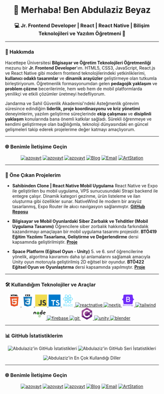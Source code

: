 <h1 align="center">👋 Merhaba! Ben Abdulaziz Beyaz</h1>
<h3 align="center">💻 Jr. Frontend Developer | React | React Native | Bilişim Teknolojileri ve Yazılım Öğretmeni 🚀</h3>

---

### 🌟 Hakkımda

Hacettepe Üniversitesi **Bilgisayar ve Öğretim Teknolojileri Öğretmenliği** mezunu bir **Jr. Frontend Developer**'ım. HTML5, CSS3, JavaScript, React.js ve React Native gibi modern frontend teknolojilerindeki yetkinliklerimi, **kullanıcı odaklı tasarımlar** ve **dinamik arayüzler** geliştirmeye olan tutkumla birleştiriyorum. Öğretmenlik formasyonumdan gelen **pedagojik yaklaşım** ve **problem çözme** becerilerimle, hem web hem de mobil platformlarda yenilikçi ve etkili çözümler üretmeyi hedefliyorum.

Jandarma ve Sahil Güvenlik Akademisi'ndeki Asteğmenlik görevim süresince edindiğim **liderlik, proje koordinasyonu ve kriz yönetimi** deneyimlerim, yazılım geliştirme süreçlerinde **ekip çalışması** ve **disiplinli yaklaşım** konularında bana önemli katkılar sağladı. Sürekli öğrenmeye ve kendimi geliştirmeye olan bağlılığımla, teknoloji dünyasındaki en güncel gelişmeleri takip ederek projelerime değer katmayı amaçlıyorum.

---

### 🌐 Benimle İletişime Geçin

<p align="center">
<a href="https://twitter.com/azovayt" target="_blank" rel="noopener noreferrer"><img align="center" src="https://raw.githubusercontent.com/rahuldkjain/github-profile-readme-generator/master/src/images/icons/Social/twitter.svg" alt="azovayt" height="30" width="40" /></a>
<a href="https://linkedin.com/in/azovayt" target="_blank" rel="noopener noreferrer"><img align="center" src="https://raw.githubusercontent.com/rahuldkjain/github-profile-readme-generator/master/src/images/icons/Social/linked-in-alt.svg" alt="azovayt" height="30" width="40" /></a>
<a href="https://instagram.com/azovayt" target="_blank" rel="noopener noreferrer"><img align="center" src="https://raw.githubusercontent.com/rahuldkjain/github-profile-readme-generator/master/src/images/icons/Social/instagram.svg" alt="azovayt" height="30" width="40" /></a>
<a href="https://azovayt.github.io/" target="_blank" rel="noopener noreferrer"><img align="center" src="https://img.icons8.com/color/48/000000/blogger.png" alt="Blog" height="30" width="40" /></a> 
<a href="mailto:aziz.beyaz@outlook.com" target="_blank" rel="noopener noreferrer"><img align="center" src="https://img.icons8.com/fluent/48/000000/gmail.png" alt="Email" height="30" width="40" /></a> 
<a href="https://www.artstation.com/azovayt" target="_blank" rel="noopener noreferrer"><img align="center" src="https://img.icons8.com/color/48/000000/artstation.png" alt="ArtStation" height="30" width="40" /></a> 
</p>

---

### 🚀 Öne Çıkan Projelerim

* **Sahibinden Clone | React Native Mobil Uygulama**
    React Native ve Expo ile geliştirilen bu mobil uygulama, VPS sunucusundaki Strapi backend ile entegre çalışır. Dinamik kategori gezinme, ürün listeleme ve ilan oluşturma gibi özellikler sunar. NativeWind ile modern bir arayüz tasarlanmış, Expo Router ile akıcı navigasyon sağlanmıştır.
    **[GitHub Reposu](https://github.com/azovayt/sahibinden-clone-mobile-app)**

* **Bilgisayar ve Mobil Oyunlardaki Siber Zorbalık ve Tehditler (Mobil Uygulama Tasarımı)**
    Öğrencilere siber zorbalık hakkında farkındalık kazandırmayı amaçlayan bir mobil uygulama tasarımı projesidir. **BTÖ419 Eğitim Yazılımı Tasarlama, Geliştirme ve Değerlendirme** dersi kapsamında geliştirilmiştir.
    **[Proje](https://github.com/user-attachments/files/20391035/MobileAppMockup.pdf)**

* **Space Platform (Eğitsel Oyun - Unity)**
    5. ve 6. sınıf öğrencilerine yönelik, algoritma kavramını daha iyi anlamalarını sağlamak amacıyla Unity oyun motoruyla geliştirilmiş 2D eğitsel bir oyundur. **BTÖ422 Eğitsel Oyun ve Oyunlaştırma** dersi kapsamında yapılmıştır.
    **[Proje](https://github.com/user-attachments/files/20391063/SpacePlatform.pdf)**

---

### 🛠️ Kullandığım Teknolojiler ve Araçlar

<p align="center"> 
    <a href="https://www.w3.org/html/" target="_blank" rel="noopener noreferrer"> <img src="https://raw.githubusercontent.com/devicons/devicon/master/icons/html5/html5-original-wordmark.svg" alt="html5" width="40" height="40"/> </a> 
    <a href="https://www.w3schools.com/css/" target="_blank" rel="noopener noreferrer"> <img src="https://raw.githubusercontent.com/devicons/devicon/master/icons/css3/css3-original-wordmark.svg" alt="css3" width="40" height="40"/> </a> 
    <a href="https://developer.mozilla.org/en-US/docs/Web/JavaScript" target="_blank" rel="noopener noreferrer"> <img src="https://raw.githubusercontent.com/devicons/devicon/master/icons/javascript/javascript-original.svg" alt="javascript" width="40" height="40"/> </a> 
    <a href="https://www.typescriptlang.org/" target="_blank" rel="noopener noreferrer"> <img src="https://raw.githubusercontent.com/devicons/devicon/master/icons/typescript/typescript-original.svg" alt="typescript" width="40" height="40"/> </a> 
    <a href="https://reactjs.org/" target="_blank" rel="noopener noreferrer"> <img src="https://raw.githubusercontent.com/devicons/devicon/master/icons/react/react-original-wordmark.svg" alt="react" width="40" height="40"/> </a> 
    <a href="https://reactnative.dev/" target="_blank" rel="noopener noreferrer"> <img src="https://reactnative.dev/img/header_logo.svg" alt="reactnative" width="40" height="40"/> </a> 
    <a href="https://nextjs.org/" target="_blank" rel="noopener noreferrer"> <img src="https://cdn.worldvectorlogo.com/logos/nextjs-2.svg" alt="nextjs" width="40" height="40"/> </a> 
    <a href="https://getbootstrap.com" target="_blank" rel="noopener noreferrer"> <img src="https://raw.githubusercontent.com/devicons/devicon/master/icons/bootstrap/bootstrap-plain-wordmark.svg" alt="bootstrap" width="40" height="40"/> </a> 
    <a href="https://tailwindcss.com/" target="_blank" rel="noopener noreferrer"> <img src="https://www.vectorlogo.zone/logos/tailwindcss/tailwindcss-icon.svg" alt="tailwind" width="40" height="40"/> </a> 
    <a href="https://nodejs.org" target="_blank" rel="noopener noreferrer"> <img src="https://raw.githubusercontent.com/devicons/devicon/master/icons/nodejs/nodejs-original-wordmark.svg" alt="nodejs" width="40" height="40"/> </a> 
    <a href="https://firebase.google.com/" target="_blank" rel="noopener noreferrer"> <img src="https://www.vectorlogo.zone/logos/firebase/firebase-icon.svg" alt="firebase" width="40" height="40"/> </a> 
    <a href="https://git-scm.com/" target="_blank" rel="noopener noreferrer"> <img src="https://www.vectorlogo.zone/logos/git-scm/git-scm-icon.svg" alt="git" width="40" height="40"/> </a> 
    <a href="https://www.w3schools.com/cs/" target="_blank" rel="noopener noreferrer"> <img src="https://raw.githubusercontent.com/devicons/devicon/master/icons/csharp/csharp-original.svg" alt="csharp" width="40" height="40"/> </a> 
    <a href="https://unity.com/" target="_blank" rel="noopener noreferrer"> <img src="https://www.vectorlogo.zone/logos/unity3d/unity3d-icon.svg" alt="unity" width="40" height="40"/> </a> 
    <a href="https://www.blender.org/" target="_blank" rel="noopener noreferrer"> <img src="https://download.blender.org/branding/community/blender_community_badge_white.svg" alt="blender" width="40" height="40"/> </a> 
</p>

---

### 📊 GitHub İstatistiklerim

<p align="center">
    <img src="https://github-readme-stats.vercel.app/api?username=azovayt&show_icons=true&locale=en&theme=radical&hide_title=true" alt="Abdulaziz'in GitHub İstatistikleri" />
    <img src="https://github-readme-streak-stats.herokuapp.com/?user=azovayt&theme=radical&hide_title=true" alt="Abdulaziz'in GitHub Seri İstatistikleri" />
</p>
<p align="center">
    <img src="https://github-readme-stats.vercel.app/api/top-langs?username=azovayt&show_icons=true&locale=en&layout=compact&theme=radical&hide_title=true" alt="Abdulaziz'in En Çok Kullandığı Diller" />
</p>

---

### 🌐 Benimle İletişime Geçin

<p align="center">
<a href="https://twitter.com/azovayt" target="_blank" rel="noopener noreferrer"><img align="center" src="https://raw.githubusercontent.com/rahuldkjain/github-profile-readme-generator/master/src/images/icons/Social/twitter.svg" alt="azovayt" height="30" width="40" /></a>
<a href="https://linkedin.com/in/azovayt" target="_blank" rel="noopener noreferrer"><img align="center" src="https://raw.githubusercontent.com/rahuldkjain/github-profile-readme-generator/master/src/images/icons/Social/linked-in-alt.svg" alt="azovayt" height="30" width="40" /></a>
<a href="https://instagram.com/azovayt" target="_blank" rel="noopener noreferrer"><img align="center" src="https://raw.githubusercontent.com/rahuldkjain/github-profile-readme-generator/master/src/images/icons/Social/instagram.svg" alt="azovayt" height="30" width="40" /></a>
<a href="https://azovayt.github.io/" target="_blank" rel="noopener noreferrer"><img align="center" src="https://img.icons8.com/color/48/000000/blogger.png" alt="Blog" height="30" width="40" /></a> 
<a href="mailto:aziz.beyaz@outlook.com" target="_blank" rel="noopener noreferrer"><img align="center" src="https://img.icons8.com/fluent/48/000000/gmail.png" alt="Email" height="30" width="40" /></a> 
<a href="https://www.artstation.com/azovayt" target="_blank" rel="noopener noreferrer"><img align="center" src="https://img.icons8.com/color/48/000000/artstation.png" alt="ArtStation" height="30" width="40" /></a> 
</p>
